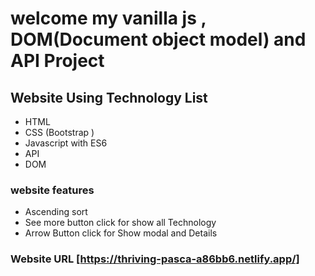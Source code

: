 # welcome my vanilla js , DOM(Document object model) and API Project

## Website Using Technology List

- HTML
- CSS (Bootstrap )
- Javascript with ES6
- API
- DOM

### website features

- Ascending sort
- See more button click for show all Technology
- Arrow Button click for Show modal and Details

### Website URL [https://thriving-pasca-a86bb6.netlify.app/]
